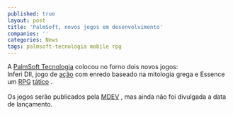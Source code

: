 ```yaml
---
published: true
layout: post
title: 'PalmSoft, novos jogos em desenvolvimento'
companies: ''
categories: News
tags: palmsoft-tecnologia mobile rpg
---
```

A <a href="{{ site.baseurl }}/index.php?p=cl&amp;t=19&amp;idd=38">PalmSoft Tecnologia</a>
 colocou no forno dois novos jogos: <br />Inferi DII, jogo de <a href="{{ site.baseurl }}/index.php?p=cl&amp;t=19&amp;idc=1">a&ccedil;&atilde;o</a>
 com enredo baseado na mitologia grega e Essence um <a href="{{ site.baseurl }}/index.php?p=cl&amp;t=19&amp;idc=18">RPG</a>
 <a href="{{ site.baseurl }}/index.php?p=cl&amp;t=19&amp;idc=8">t&aacute;tico</a>
.<br /><br />Os jogos ser&atilde;o publicados pela <a href="{{ site.baseurl }}/index.php?p=cl&amp;t=19&amp;idu=61">MDEV</a>
, mas ainda n&atilde;o foi divulgada a data de lan&ccedil;amento.
